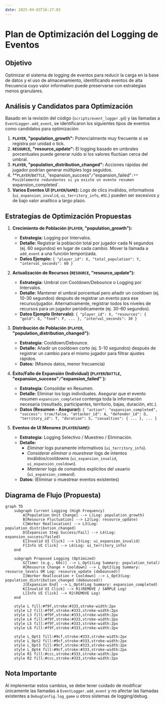 ```yaml
---
date: 2025-04-03T16:27:03
---
```

# Plan de Optimización del Logging de Eventos

## Objetivo

Optimizar el sistema de logging de eventos para reducir la carga en la base de datos y el uso de almacenamiento, identificando eventos de alta frecuencia cuyo valor informativo puede preservarse con estrategias menos granulares.

## Análisis y Candidatos para Optimización

Basado en la revisión del código (`scripts/event_logger.gd`) y las llamadas a `EventLogger.add_event`, se identificaron los siguientes tipos de eventos como candidatos para optimización:

1.  **`PLAYER`, "population_growth":** Potencialmente muy frecuente si se registra por unidad o tick.
2.  **`RESOURCE`, "resource_update":** El logging basado en umbrales porcentuales puede generar ruido si los valores fluctúan cerca del umbral.
3.  **`PLAYER`, "population_distribution_changed":** Acciones rápidas del jugador podrían generar múltiples logs seguidos.
4.  **`PLAYER`/`BATTLE`, "expansion_success"`/`"expansion_failed"`:** Posiblemente redundantes si ya existe un evento resumen `expansion_completed`.
5.  **Varios Eventos UI (`PLAYER`/`GAME`):** Logs de clics inválidos, informativos (`ui_expansion_invalid`, `ui_territory_info`, etc.) pueden ser excesivos y de bajo valor analítico a largo plazo.

## Estrategias de Optimización Propuestas

1.  **Crecimiento de Población (`PLAYER`, "population_growth"):**
    *   **Estrategia:** Logging por Intervalos.
    *   **Detalle:** Registrar la población total por jugador cada N segundos (ej. 60 segundos) en lugar de cada cambio. Mover la llamada a `add_event` a una función temporizada.
    *   **Datos Ejemplo:** `{ "player_id": X, "total_population": Y, "interval_seconds": 60 }`

2.  **Actualización de Recursos (`RESOURCE`, "resource_update"):**
    *   **Estrategia:** Umbral con Cooldown/Debounce o Logging por Intervalos.
    *   **Detalle:** Mantener el umbral porcentual pero añadir un cooldown (ej. 10-30 segundos) después de registrar un evento para ese recurso/jugador. Alternativamente, registrar todos los niveles de recursos para un jugador periódicamente (ej. 30-60 segundos).
    *   **Datos Ejemplo (Intervalo):** `{ "player_id": X, "resources": { "gold": G, "food": F, ... }, "interval_seconds": 30 }`

3.  **Distribución de Población (`PLAYER`, "population_distribution_changed"):**
    *   **Estrategia:** Cooldown/Debounce.
    *   **Detalle:** Añadir un cooldown corto (ej. 5-10 segundos) después de registrar un cambio para el mismo jugador para filtrar ajustes rápidos.
    *   **Datos:** (Mismos datos, menor frecuencia)

4.  **Éxito/Fallo de Expansión (Individual) (`PLAYER`/`BATTLE`, "expansion_success"`/`"expansion_failed"`):**
    *   **Estrategia:** Consolidar en Resumen.
    *   **Detalle:** Eliminar los logs individuales. Asegurar que el evento resumen `expansion_completed` contenga toda la información necesaria (resultado, participantes, territorio, bajas, duración, etc.).
    *   **Datos (Resumen - Asegurar):** `{ "action": "expansion_completed", "success": true/false, "attacker_id": A, "defender_id": D, "territory_id": T, "duration": S, "casualties": { ... }, ... }`

5.  **Eventos de UI Menores (`PLAYER`/`GAME`):**
    *   **Estrategia:** Logging Selectivo / Muestreo / Eliminación.
    *   **Detalle:**
        *   *Eliminar* logs puramente informativos (`ui_territory_info`).
        *   *Considerar eliminar o muestrear* logs de intentos inválidos/cooldowns (`ui_expansion_invalid`, `ui_expansion_cooldown`).
        *   *Mantener* logs de comandos explícitos del usuario (`ui_expansion_command`).
    *   **Datos:** (Eliminar o muestrear eventos existentes)

## Diagrama de Flujo (Propuesta)

```mermaid
graph TD
    subgraph Current Logging (High Frequency)
        A[Population Unit Change] --> L(Log: population_growth)
        B[Resource Fluctuation] --> L2(Log: resource_update)
        C[Worker Reallocation] --> L3(Log: population_distribution_changed)
        D[Expansion Step Success/Fail] --> L4(Log: expansion_success/failed)
        E[Invalid UI Click] --> L5(Log: ui_expansion_invalid)
        F[Info UI Click] --> L6(Log: ui_territory_info)
    end

    subgraph Proposed Logging (Optimized)
        G[Timer (e.g., 60s)] --> L_Opt1(Log Summary: population_total)
        H[Resource Change + Cooldown] --> L_Opt2(Log Summary: resource_levels OR Log: resource_update (debounced))
        I[Worker Reallocation + Cooldown] --> L_Opt3(Log: population_distribution_changed (debounced))
        J[Expansion End] --> L_Opt4(Log Summary: expansion_completed)
        K[Invalid UI Click] --> R1(REMOVE / SAMPLE Log)
        L[Info UI Click] --> R2(REMOVE Log)
    end

    style L fill:#f9f,stroke:#333,stroke-width:2px
    style L2 fill:#f9f,stroke:#333,stroke-width:2px
    style L3 fill:#f9f,stroke:#333,stroke-width:2px
    style L4 fill:#f9f,stroke:#333,stroke-width:2px
    style L5 fill:#f9f,stroke:#333,stroke-width:2px
    style L6 fill:#f9f,stroke:#333,stroke-width:2px

    style L_Opt1 fill:#9cf,stroke:#333,stroke-width:2px
    style L_Opt2 fill:#9cf,stroke:#333,stroke-width:2px
    style L_Opt3 fill:#9cf,stroke:#333,stroke-width:2px
    style L_Opt4 fill:#9cf,stroke:#333,stroke-width:2px
    style R1 fill:#ccc,stroke:#333,stroke-width:2px
    style R2 fill:#ccc,stroke:#333,stroke-width:2px

```

## Nota Importante

Al implementar estos cambios, se debe tener cuidado de modificar únicamente las llamadas a `EventLogger.add_event` y no afectar las llamadas existentes a `DebugConfig.log_game` u otros sistemas de logging/debug.